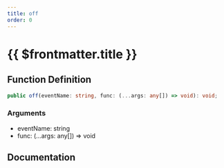 ```yaml
---
title: off
order: 0
---
```


# {{ $frontmatter.title }}

## Function Definition

```ts
public off(eventName: string, func: (...args: any[]) => void): void;
```

### Arguments

* eventName: string
* func: (...args: any[]) =\> void

## Documentation

<!--@include: ./parts/off.md-->
